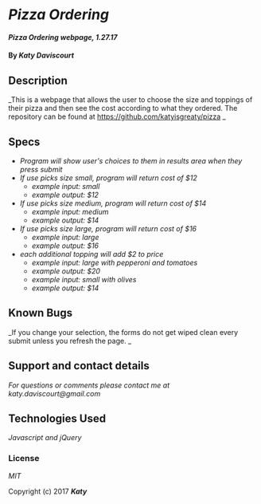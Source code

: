# _Pizza Ordering_

#### _Pizza Ordering webpage, 1.27.17_

#### By _**Katy Daviscourt**_

## Description

_This is a webpage that allows the user to choose the size and toppings of their pizza and then see the cost according to what they ordered. The repository can be found at https://github.com/katyisgreaty/pizza _

## Specs

* _Program will show user's choices to them in results area when they press submit_
* _If use picks size small, program will return cost of $12_
  * _example input: small_
  * _example output: $12_
* _If use picks size medium, program will return cost of $14_
  * _example input: medium_
  * _example output: $14_
* _If use picks size large, program will return cost of $16_
  * _example input: large_
  * _example output: $16_
* _each additional topping will add $2 to price_
  * _example input: large with pepperoni and tomatoes_
  * _example output: $20_
  * _example input: small with olives_
  * _example output: $14_

## Known Bugs

_If you change your selection, the forms do not get wiped clean every submit unless you refresh the page. _

## Support and contact details

_For questions or comments please contact me at katy.daviscourt@gmail.com_

## Technologies Used

_Javascript and jQuery_

### License

*MIT*

Copyright (c) 2017 **_Katy_**
